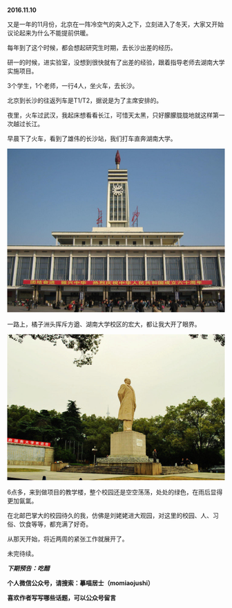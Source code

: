 
          
            
**2016.11.10**

又是一年的11月份，北京在一阵冷空气的突入之下，立刻进入了冬天，大家又开始议论起来为什么不能提前供暖。

每年到了这个时候，都会想起研究生时期，去长沙出差的经历。

研一的时候，进实验室，没想到很快就有了出差的经验，跟着指导老师去湖南大学实施项目。

3个学生，1个老师，一行4人，坐火车，去长沙。

北京到长沙的往返列车是T1/T2，据说是为了主席安排的。

夜里，火车过武汉，我起床想看看长江，可惜天太黑，只好朦朦胧胧地就这样第一次越过长江。

早晨下了火车，看到了雄伟的长沙站，我们打车直奔湖南大学。




![](img/51001-f4509e16968cf6b0.jpg)




一路上，橘子洲头挥斥方遒、湖南大学校区的宏大，都让我大开了眼界。



![](img/51001-06439db48406eed6.jpg)




6点多，来到做项目的教学楼，整个校园还是空空荡荡，处处的绿色，在雨后显得更加氤氲。

在北邮巴掌大的校园待久的我，仿佛是刘姥姥进大观园，对这里的校园、人、习俗、饮食等等，都充满了好奇。

从那天开始，将近两周的紧张工作就展开了。

未完待续。


***下期预告：吃醋***


**个人微信公众号，请搜索：摹喵居士（momiaojushi）**

**喜欢作者写写哪些话题，可以公众号留言**

          
        